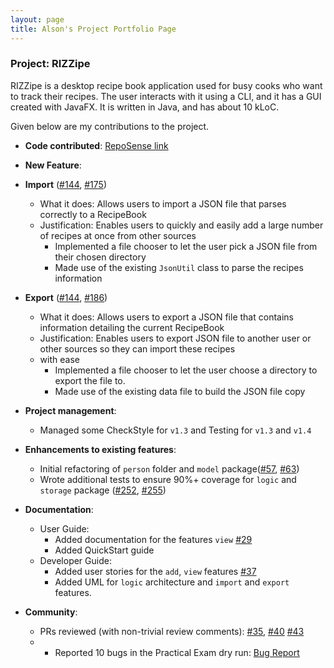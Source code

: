 ```yaml
---
layout: page
title: Alson's Project Portfolio Page
---
```


### Project: RIZZipe

RIZZipe is a desktop recipe book application used for busy cooks who want to track their recipes. The user interacts 
with it using a CLI, and it has a GUI created with JavaFX. It is written in Java, and has about 10 kLoC.

Given below are my contributions to the project.

* **Code contributed**: [RepoSense link](https://nus-cs2103-ay2223s2.github.io/tp-dashboard/?search=alson001&breakdown=true)

* **New Feature**:
* **Import** ([\#144](), [\#175]())
    * What it does: Allows users to import a JSON file that parses correctly to a RecipeBook
    * Justification: Enables users to quickly and easily add a large number of recipes at once from other sources
        * Implemented a file chooser to let the user pick a JSON file from their chosen directory
        * Made use of the existing `JsonUtil` class to parse the recipes information
* **Export** ([\#144](), [\#186]())
    * What it does: Allows users to export a JSON file that contains information detailing the current RecipeBook
    * Justification: Enables users to export JSON file to another user or other sources so they can import these recipes
    * with ease
        * Implemented a file chooser to let the user choose a directory to export the file to.
        * Made use of the existing data file to build the JSON file copy

* **Project management**:
    * Managed some CheckStyle for `v1.3` and  Testing for `v1.3` and `v1.4`

* **Enhancements to existing features**:
    * Initial refactoring of `person` folder and `model` package([\#57](), [\#63]())
    * Wrote additional tests to ensure 90%+ coverage for `logic` and `storage` package ([\#252](), [\#255]())

* **Documentation**:
    * User Guide:
        * Added documentation for the features `view` [\#29](https://github.com/AY2223S2-CS2103T-T13-2/tp/pull/29)
        * Added QuickStart guide
    * Developer Guide:
        * Added user stories for the `add`, `view` features [\#37](https://github.com/AY2223S2-CS2103T-T13-2/tp/pull/37)
        * Added UML for `logic` architecture and `import` and `export` features.

* **Community**:
    * PRs reviewed (with non-trivial review comments):
  [\#35](https://github.com/AY2223S2-CS2103T-T13-2/tp/pull/35),
  [\#40](https://github.com/AY2223S2-CS2103T-T13-2/tp/pull/40)
  [\#43](https://github.com/AY2223S2-CS2103T-T13-2/tp/pull/43)
    * * Reported 10 bugs in the Practical Exam dry run: [Bug Report](https://github.com/alson001/ped/issues)

